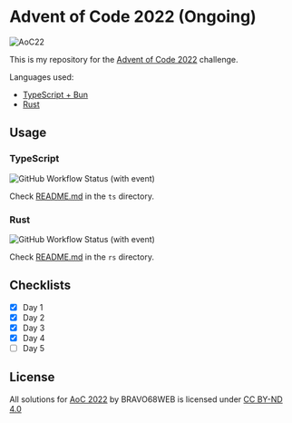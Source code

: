 # Advent of Code 2022 (Ongoing)

![AoC22](https://repository-images.githubusercontent.com/726431802/c8e91bfc-1db4-4fa8-93b2-dcb8cf18cc0c)

This is my repository for the [Advent of Code 2022](https://adventofcode.com/2022) challenge.

Languages used:

-   [TypeScript + Bun](https://bun.sh/)
-   [Rust](https://www.rust-lang.org/)

## Usage

### TypeScript

![GitHub Workflow Status (with event)](<https://img.shields.io/github/actions/workflow/status/bravo68web/advent-of-code-22/runner-ts.yaml?style=for-the-badge&logo=typescript&label=AoC%20Test%20Runner%20(Typescript)&labelColor=white>)

Check [README.md](code/ts/README.md) in the `ts` directory.

### Rust

![GitHub Workflow Status (with event)](<https://img.shields.io/github/actions/workflow/status/bravo68web/advent-of-code-22/runner-rs.yaml?style=for-the-badge&logo=rust&label=AoC%20Test%20Runner%20(Rust)&labelColor=back>)

Check [README.md](code/rs/README.md) in the `rs` directory.

## Checklists

-   [x] Day 1
-   [x] Day 2
-   [x] Day 3
-   [x] Day 4
-   [ ] Day 5

## License

All solutions for [AoC 2022](https://adventofcode.com/2022) by BRAVO68WEB is licensed under [CC BY-ND 4.0](https://creativecommons.org/licenses/by-nd/4.0/)
